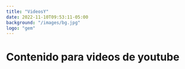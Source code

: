 ```yaml
---
title: "VideosY"
date: 2022-11-10T09:53:11-05:00
background: "/images/bg.jpg"
logo: "gem"
---
```


# Contenido para videos de youtube